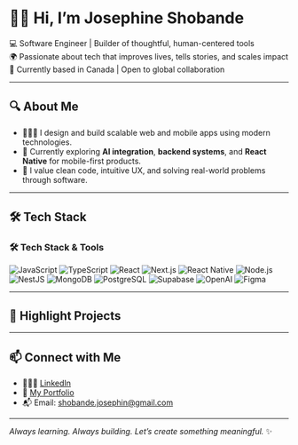 # 👋🏾 Hi, I’m Josephine Shobande

💻 Software Engineer | Builder of thoughtful, human-centered tools  
🌍 Passionate about tech that improves lives, tells stories, and scales impact  
📍 Currently based in Canada | Open to global collaboration

---

## 🔍 About Me

- 👩🏾‍💻 I design and build scalable web and mobile apps using modern technologies.
- 🤖 Currently exploring **AI integration**, **backend systems**, and **React Native** for mobile-first products.
- 🎯 I value clean code, intuitive UX, and solving real-world problems through software.

---

## 🛠 Tech Stack

### 🛠 Tech Stack & Tools

![JavaScript](https://img.shields.io/badge/-JavaScript-F7DF1E?style=for-the-badge&logo=javascript&logoColor=black)
![TypeScript](https://img.shields.io/badge/-TypeScript-3178C6?style=for-the-badge&logo=typescript&logoColor=white)
![React](https://img.shields.io/badge/-React-61DAFB?style=for-the-badge&logo=react&logoColor=black)
![Next.js](https://img.shields.io/badge/-Next.js-000000?style=for-the-badge&logo=next.js&logoColor=white)
![React Native](https://img.shields.io/badge/-React%20Native-61DAFB?style=for-the-badge&logo=react&logoColor=black)
![Node.js](https://img.shields.io/badge/-Node.js-339933?style=for-the-badge&logo=node.js&logoColor=white)
![NestJS](https://img.shields.io/badge/-NestJS-E0234E?style=for-the-badge&logo=nestjs&logoColor=white)
![MongoDB](https://img.shields.io/badge/-MongoDB-47A248?style=for-the-badge&logo=mongodb&logoColor=white)
![PostgreSQL](https://img.shields.io/badge/-PostgreSQL-336791?style=for-the-badge&logo=postgresql&logoColor=white)
![Supabase](https://img.shields.io/badge/-Supabase-3FCF8E?style=for-the-badge&logo=supabase&logoColor=white)
![OpenAI](https://img.shields.io/badge/-OpenAI-412991?style=for-the-badge&logo=openai&logoColor=white)
![Figma](https://img.shields.io/badge/-Figma-F24E1E?style=for-the-badge&logo=figma&logoColor=white)


---

## 🚀 Highlight Projects



---

## 📫 Connect with Me

- 🧑🏾‍💼 [LinkedIn](https://www.linkedin.com/in/josephine-shobande/)  
- 🧪 [My Portfolio](https://portfolio.josephineshobande.com/)  
- 📬 Email: shobande.josephin@gmail.com

---

_Always learning. Always building. Let’s create something meaningful._ ✨

